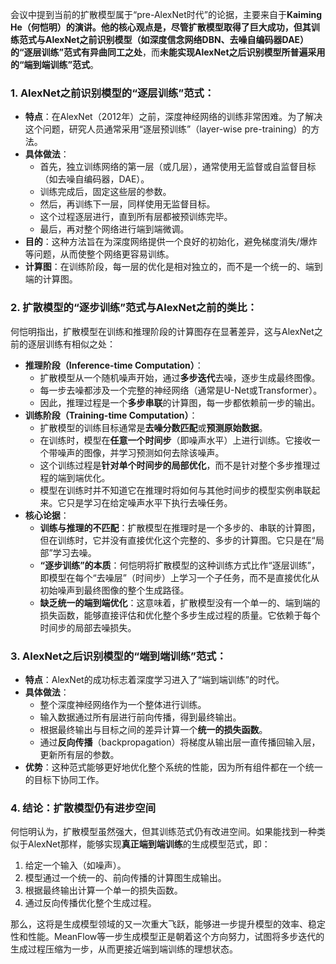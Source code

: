 
会议中提到当前的扩散模型属于“pre-AlexNet时代”的论据，主要来自于**Kaiming He（何恺明）**的演讲。他的核心观点是，尽管扩散模型取得了巨大成功，但其**训练范式与AlexNet之前识别模型（如深度信念网络DBN、去噪自编码器DAE）的“逐层训练”范式有异曲同工之处**，而**未能实现AlexNet之后识别模型所普遍采用的“端到端训练”范式**。


### 1. AlexNet之前识别模型的“逐层训练”范式：

*   **特点**：在AlexNet（2012年）之前，深度神经网络的训练非常困难。为了解决这个问题，研究人员通常采用“逐层预训练”（layer-wise pre-training）的方法。
*   **具体做法**：
    *   首先，独立训练网络的第一层（或几层），通常使用无监督或自监督目标（如去噪自编码器，DAE）。
    *   训练完成后，固定这些层的参数。
    *   然后，再训练下一层，同样使用无监督目标。
    *   这个过程逐层进行，直到所有层都被预训练完毕。
    *   最后，再对整个网络进行端到端微调。
*   **目的**：这种方法旨在为深度网络提供一个良好的初始化，避免梯度消失/爆炸等问题，从而使整个网络更容易训练。
*   **计算图**：在训练阶段，每一层的优化是相对独立的，而不是一个统一的、端到端的计算图。

### 2. 扩散模型的“逐步训练”范式与AlexNet之前的类比：

何恺明指出，扩散模型在训练和推理阶段的计算图存在显著差异，这与AlexNet之前的逐层训练有相似之处：

*   **推理阶段（Inference-time Computation）**：
    *   扩散模型从一个随机噪声开始，通过**多步迭代**去噪，逐步生成最终图像。
    *   每一步去噪都涉及一个完整的神经网络（通常是U-Net或Transformer）。
    *   因此，推理过程是一个**多步串联**的计算图，每一步都依赖前一步的输出。
*   **训练阶段（Training-time Computation）**：
    *   扩散模型的训练目标通常是**去噪分数匹配**或**预测原始数据**。
    *   在训练时，模型在**任意一个时间步**（即噪声水平）上进行训练。它接收一个带噪声的图像，并学习预测如何去除该噪声。
    *   这个训练过程是**针对单个时间步的局部优化**，而不是针对整个多步推理过程的端到端优化。
    *   模型在训练时并不知道它在推理时将如何与其他时间步的模型实例串联起来。它只是学习在给定噪声水平下执行去噪任务。
*   **核心论据**：
    *   **训练与推理的不匹配**：扩散模型在推理时是一个多步的、串联的计算图，但在训练时，它并没有直接优化这个完整的、多步的计算图。它只是在“局部”学习去噪。
    *   **“逐步训练”的本质**：何恺明将扩散模型的这种训练方式比作“逐层训练”，即模型在每个“去噪层”（时间步）上学习一个子任务，而不是直接优化从初始噪声到最终图像的整个生成路径。
    *   **缺乏统一的端到端优化**：这意味着，扩散模型没有一个单一的、端到端的损失函数，能够直接评估和优化整个多步生成过程的质量。它依赖于每个时间步的局部去噪损失。

### 3. AlexNet之后识别模型的“端到端训练”范式：

*   **特点**：AlexNet的成功标志着深度学习进入了“端到端训练”的时代。
*   **具体做法**：
    *   整个深度神经网络作为一个整体进行训练。
    *   输入数据通过所有层进行前向传播，得到最终输出。
    *   根据最终输出与目标之间的差异计算一个**统一的损失函数**。
    *   通过**反向传播**（backpropagation）将梯度从输出层一直传播回输入层，更新所有层的参数。
*   **优势**：这种范式能够更好地优化整个系统的性能，因为所有组件都在一个统一的目标下协同工作。

### 4. 结论：扩散模型仍有进步空间

何恺明认为，扩散模型虽然强大，但其训练范式仍有改进空间。如果能找到一种类似于AlexNet那样，能够实现**真正端到端训练**的生成模型范式，即：

1.  给定一个输入（如噪声）。
2.  模型通过一个统一的、前向传播的计算图生成输出。
3.  根据最终输出计算一个单一的损失函数。
4.  通过反向传播优化整个生成过程。

那么，这将是生成模型领域的又一次重大飞跃，能够进一步提升模型的效率、稳定性和性能。MeanFlow等一步生成模型正是朝着这个方向努力，试图将多步迭代的生成过程压缩为一步，从而更接近端到端训练的理想状态。

